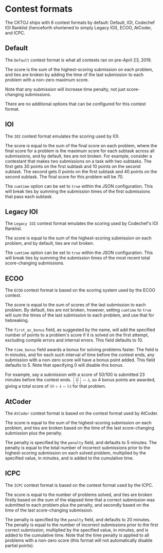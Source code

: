 # Contest formats

The CKTOJ ships with 6 contest formats by default: Default, IOI, Codechef IOI Ranklist (henceforth shortened to simply Legacy IOI), ECOO, AtCoder, and ICPC.

## Default

The `Default` contest format is what all contests ran on pre-April 23, 2019.

The score is the sum of the highest-scoring submission on each problem, and ties are broken by adding the time of the last submission to each problem with a non-zero maximum score.

Note that *any* submission will increase time penalty, not just score-changing submissions.

There are no additional options that can be configured for this contest format.

## IOI

The `IOI` contest format emulates the scoring used by IOI.

The score is equal to the sum of the final score on each problem, where the final score for a problem is the maximum score for each subtask across all submissions, and by default, ties are not broken.
For example, consider a contestant that makes two submissions on a task with two subtasks. The first gets 30 points on the first subtask and 10 points on the second subtask. The second gets 0 points on the first subtask and 40 points on the second subtask. The final score for this problem will be 70.

The `cumtime` option can be set to `true` within the JSON configuration. This will break ties by summing the submission times of the first submissions that pass each subtask.

## Legacy IOI

The `Legacy IOI` contest format emulates the scoring used by Codechef's IOI Ranklist.

The score is equal to the sum of the highest-scoring submission on each problem, and by default, ties are not broken.

The `cumtime` option can be set to `true` within the JSON configuration. This will break ties by summing the submission times of the most recent total score-changing submissions.

## ECOO

The `ECOO` contest format is based on the scoring system used by the ECOO contest.

The score is equal to the sum of scores of the last submission to each problem.
By default, ties are not broken, however, setting `cumtime` to `true` will sum the times of the last submission to each problem, and use that for tiebreaking.

The `first_ac_bonus` field, as suggested by the name, will add the specified number of points to a problem's score if it is solved on the first attempt, excluding compile errors and internal errors.
This field defaults to 10.

The `time_bonus` field awards a bonus for solving problems faster.
The field is in minutes, and for each such interval of time before the contest ends, any submission with a non-zero score will have a bonus point added. This field defaults to 5.
Note that specifying 0 will disable this bonus.

For example, say a submission with a score of 50/100 is submitted 23 minutes before the contest ends. <math><mo>&lfloor;</mo><mfrac><mn>23</mn><mn>5</mn></mfrac><mo>&rfloor;</mo><mo>=</mo><mn>4</mn></math>, so 4 bonus points are awarded, giving a total score of <math><mn>50</mn><mo>+</mo><mn>4</mn><mo>=</mo><mn>54</mn></math> for that problem.

## AtCoder

The `AtCoder` contest format is based on the contest format used by AtCoder.

The score is equal to the sum of the highest-scoring submission on each problem, and ties are broken based on the time of the last score-changing submission plus the penalty.

The penalty is specified by the `penalty` field, and defaults to 5 minutes.
The penalty is equal to the total number of incorrect submissions prior to the highest-scoring submission on each solved problem, multiplied by the specified value, in minutes, and is added to the cumulative time.

## ICPC

The `ICPC` contest format is based on the contest format used by the ICPC.

The score is equal to the number of problems solved, and ties are broken firstly based on the sum of the elapsed time that a correct submission was submitted to each problem plus the penalty, and secondly based on the time of the last score-changing submission.

The penalty is specified by the `penalty` field, and defaults to 20 minutes.
The penalty is equal to the number of incorrect submissions prior to the first correct submission, multiplied by the specified value, in minutes, and is added to the cumulative time.
Note that the time penalty is applied to all problems with a non-zero score (this format will not automatically disable partial points).
